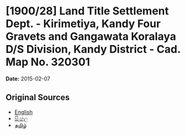 # [1900/28] Land Title Settlement Dept. - Kirimetiya, Kandy Four Gravets and Gangawata Koralaya D/S Division, Kandy District - Cad. Map No. 320301

**Date:** 2015-02-07

## Original Sources

- [English](https://documents.gov.lk/view/extra-gazettes/2015/2/1900-28_E.pdf)
- [සිංහල](https://documents.gov.lk/view/extra-gazettes/2015/2/1900-28_S.pdf)
- [தமிழ்](https://documents.gov.lk/view/extra-gazettes/2015/2/1900-28_T.pdf)
